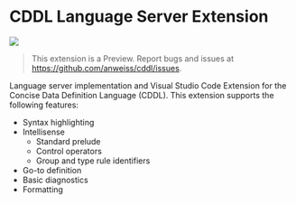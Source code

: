# CDDL Language Server Extension

[![](https://vsmarketplacebadge.apphb.com/version/anweiss.cddl-languageserver.svg)](https://marketplace.visualstudio.com/items?itemName=anweiss.cddl-languageserver)

> This extension is a Preview. Report bugs and issues at https://github.com/anweiss/cddl/issues.

Language server implementation and Visual Studio Code Extension for the Concise Data Definition Language (CDDL). This extension supports the following features:

- Syntax highlighting
- Intellisense
  - Standard prelude
  - Control operators
  - Group and type rule identifiers
- Go-to definition
- Basic diagnostics
- Formatting
